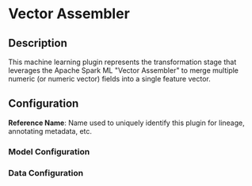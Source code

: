 
# Vector Assembler

## Description
This machine learning plugin represents the transformation stage that leverages the Apache Spark ML "Vector Assembler"
to merge multiple numeric (or numeric vector) fields into a single feature vector.

## Configuration
**Reference Name**: Name used to uniquely identify this plugin for lineage, annotating metadata, etc.

### Model Configuration

### Data Configuration
